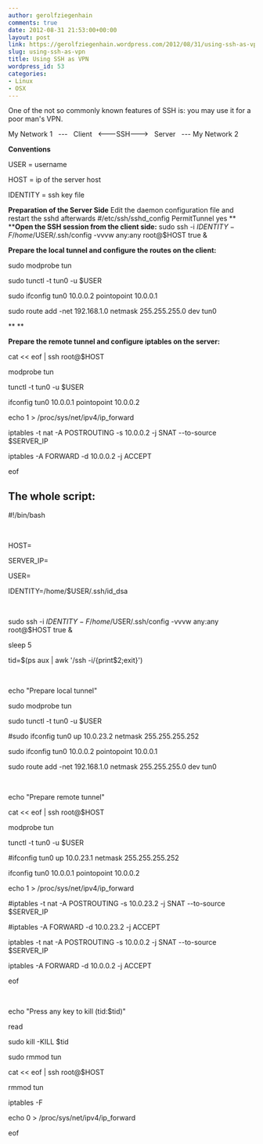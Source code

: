 ```yaml
---
author: gerolfziegenhain
comments: true
date: 2012-08-31 21:53:00+00:00
layout: post
link: https://gerolfziegenhain.wordpress.com/2012/08/31/using-ssh-as-vpn/
slug: using-ssh-as-vpn
title: Using SSH as VPN
wordpress_id: 53
categories:
- Linux
- OSX
---
```


One of the not so commonly known features of SSH is: you may use it for a poor man's VPN.


My Network 1   ---   Client   <---SSH--->   Server   --- My Network 2





**Conventions**


USER = username




HOST = ip of the server host




IDENTITY = ssh key file





**Preparation of the Server Side**
Edit the daemon configuration file and restart the sshd afterwards
#/etc/ssh/sshd_config
PermitTunnel yes
**
****Open the SSH session from the client side:**
sudo ssh -i $IDENTITY -F /home/$USER/.ssh/config -vvvw any:any root@$HOST true &





**Prepare the local tunnel and configure the routes on the client:**







sudo modprobe tun




sudo tunctl -t tun0 -u $USER




sudo ifconfig tun0 10.0.0.2 pointopoint 10.0.0.1




sudo route add -net 192.168.1.0 netmask 255.255.255.0 dev tun0




** **




**Prepare the remote tunnel and configure iptables on the server:**




cat << eof | ssh root@$HOST




modprobe tun




tunctl -t tun0 -u $USER




ifconfig tun0 10.0.0.1 pointopoint 10.0.0.2




echo 1 > /proc/sys/net/ipv4/ip_forward




iptables -t nat -A POSTROUTING -s 10.0.0.2 -j SNAT --to-source $SERVER_IP




iptables -A FORWARD -d 10.0.0.2 -j ACCEPT




eof
















## The whole script:










#!/bin/bash




 




HOST=




SERVER_IP=




USER=




IDENTITY=/home/$USER/.ssh/id_dsa




 




sudo ssh -i $IDENTITY -F /home/$USER/.ssh/config -vvvw any:any root@$HOST true &




sleep 5




tid=$(ps aux | awk '/ssh -i/{print$2;exit}')




 




echo "Prepare local tunnel"




sudo modprobe tun




sudo tunctl -t tun0 -u $USER




#sudo ifconfig tun0 up 10.0.23.2 netmask 255.255.255.252




sudo ifconfig tun0 10.0.0.2 pointopoint 10.0.0.1




sudo route add -net 192.168.1.0 netmask 255.255.255.0 dev tun0




 




echo "Prepare remote tunnel"




cat << eof | ssh root@$HOST




modprobe tun




tunctl -t tun0 -u $USER




#ifconfig tun0 up 10.0.23.1 netmask 255.255.255.252




ifconfig tun0 10.0.0.1 pointopoint 10.0.0.2




echo 1 > /proc/sys/net/ipv4/ip_forward




#iptables -t nat -A POSTROUTING -s 10.0.23.2 -j SNAT --to-source $SERVER_IP




#iptables -A FORWARD -d 10.0.23.2 -j ACCEPT




iptables -t nat -A POSTROUTING -s 10.0.0.2 -j SNAT --to-source $SERVER_IP




iptables -A FORWARD -d 10.0.0.2 -j ACCEPT




eof




 




echo "Press any key to kill (tid:$tid)"




read




sudo kill -KILL $tid




sudo rmmod tun




cat << eof | ssh root@$HOST 




rmmod tun




iptables -F




echo 0 > /proc/sys/net/ipv4/ip_forward




eof






